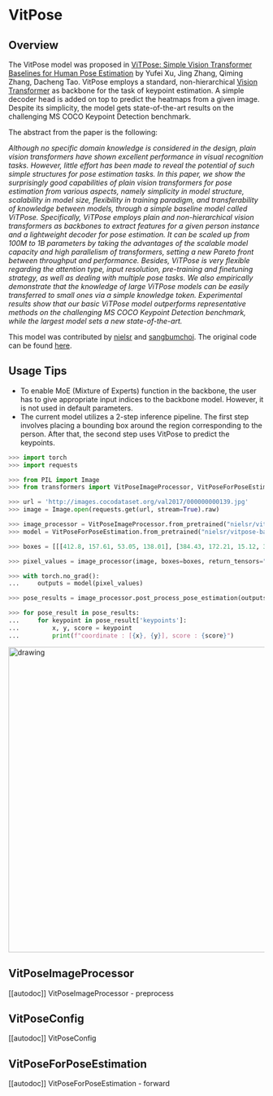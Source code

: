 <!--Copyright 2024 The HuggingFace Team. All rights reserved.

Licensed under the Apache License, Version 2.0 (the "License"); you may not use this file except in compliance with
the License. You may obtain a copy of the License at

http://www.apache.org/licenses/LICENSE-2.0

Unless required by applicable law or agreed to in writing, software distributed under the License is distributed on
an "AS IS" BASIS, WITHOUT WARRANTIES OR CONDITIONS OF ANY KIND, either express or implied. See the License for the
specific language governing permissions and limitations under the License.
-->

# VitPose

## Overview

The VitPose model was proposed in [ViTPose: Simple Vision Transformer Baselines for Human Pose Estimation](https://arxiv.org/abs/2204.12484) by Yufei Xu, Jing Zhang, Qiming Zhang, Dacheng Tao. VitPose employs a standard, non-hierarchical [Vision Transformer](https://arxiv.org/pdf/2010.11929v2) as backbone for the task of keypoint estimation. A simple decoder head is added on top to predict the heatmaps from a given image. Despite its simplicity, the model gets state-of-the-art results on the challenging MS COCO Keypoint Detection benchmark.

The abstract from the paper is the following:

*Although no specific domain knowledge is considered in the design, plain vision transformers have shown excellent performance in visual recognition tasks. However, little effort has been made to reveal the potential of such simple structures for pose estimation tasks. In this paper, we show the surprisingly good capabilities of plain vision transformers for pose estimation from various aspects, namely simplicity in model structure, scalability in model size, flexibility in training paradigm, and transferability of knowledge between models, through a simple baseline model called ViTPose. Specifically, ViTPose employs plain and non-hierarchical vision transformers as backbones to extract features for a given person instance and a lightweight decoder for pose estimation. It can be scaled up from 100M to 1B parameters by taking the advantages of the scalable model capacity and high parallelism of transformers, setting a new Pareto front between throughput and performance. Besides, ViTPose is very flexible regarding the attention type, input resolution, pre-training and finetuning strategy, as well as dealing with multiple pose tasks. We also empirically demonstrate that the knowledge of large ViTPose models can be easily transferred to small ones via a simple knowledge token. Experimental results show that our basic ViTPose model outperforms representative methods on the challenging MS COCO Keypoint Detection benchmark, while the largest model sets a new state-of-the-art.*


This model was contributed by [nielsr](https://huggingface.co/nielsr) and [sangbumchoi](https://github.com/SangbumChoi).
The original code can be found [here](https://github.com/ViTAE-Transformer/ViTPose).

## Usage Tips

- To enable MoE (Mixture of Experts) function in the backbone, the user has to give appropriate input indices to the backbone model. 
  However, it is not used in default parameters.
- The current model utilizes a 2-step inference pipeline. The first step involves placing a bounding box around the region corresponding to the person.
  After that, the second step uses VitPose to predict the keypoints.

```py
>>> import torch
>>> import requests

>>> from PIL import Image
>>> from transformers import VitPoseImageProcessor, VitPoseForPoseEstimation

>>> url = 'http://images.cocodataset.org/val2017/000000000139.jpg' 
>>> image = Image.open(requests.get(url, stream=True).raw)

>>> image_processor = VitPoseImageProcessor.from_pretrained("nielsr/vitpose-base-simple")
>>> model = VitPoseForPoseEstimation.from_pretrained("nielsr/vitpose-base-simple")

>>> boxes = [[[412.8, 157.61, 53.05, 138.01], [384.43, 172.21, 15.12, 35.74]]]

>>> pixel_values = image_processor(image, boxes=boxes, return_tensors="pt").pixel_values

>>> with torch.no_grad():
...     outputs = model(pixel_values)

>>> pose_results = image_processor.post_process_pose_estimation(outputs, boxes=boxes)[0]

>>> for pose_result in pose_results:
...     for keypoint in pose_result['keypoints']:
...         x, y, score = keypoint
...         print(f"coordinate : [{x}, {y}], score : {score}")
```
<img src="https://huggingface.co/datasets/huggingface/documentation-images/resolve/main/transformers/model_doc/vitpose-coco.jpg" alt="drawing" width="600"/>


## VitPoseImageProcessor

[[autodoc]] VitPoseImageProcessor
    - preprocess

## VitPoseConfig

[[autodoc]] VitPoseConfig

## VitPoseForPoseEstimation

[[autodoc]] VitPoseForPoseEstimation
    - forward